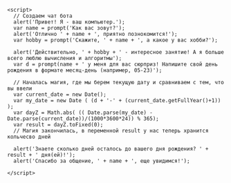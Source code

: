 <!DOCTYPE html>
<html lang="en" dir="ltr">
  <head>
    <meta charset="utf-8">
    <title>День рождения</title>
  </head>
  <body>

    <script>
      // Создаем чат бота
      alert('Привет! Я - ваш компьютер.');
      var name = prompt('Как вас зовут?');
      alert('Отлично ' + name + ', приятно познокомится!');
      var hobby = prompt('Скажите, ' + name + ', а какое у вас хобби?');

      alert('Действительно, ' + hobby + ' - интересное занятие! А я больше всего люблю вычисления и алгоритмы');
      var d = prompt(name + ' у меня для вас сюрприз! Напишите свой день рождения в формате месяц-день (например, 05-23)');

      // Началась магия, где мы берем текущую дату и сравниваем с тем, что вы ввели
      var current_date = new Date();
      var my_date = new Date ( (d + '-' + (current_date.getFullYear()+1)) );
      var dayZ = Math.abs( (( Date.parse(my_date) - Date.parse(current_date))/(1000*3600*24)) % 365);
      var result = dayZ.toFixed(0);
      // Магия закончилась, в переменной result у нас теперь хранится кольчесво дней

      alert('Знаете сколько дней осталось до вашего дня рождения? ' + result + ' дня(ей)!');
      alert('Спасибо за общение, ' + name + ', еще увидимся!');

    </script>
  </body>
</html>
